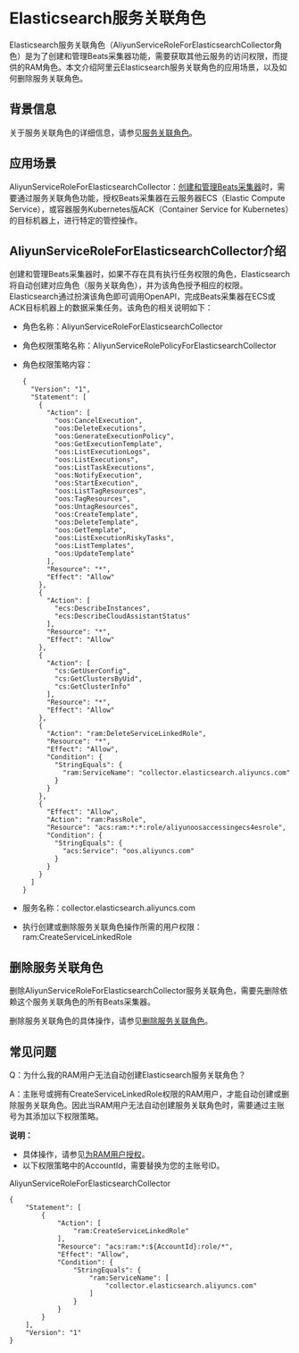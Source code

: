# Elasticsearch服务关联角色

Elasticsearch服务关联角色（AliyunServiceRoleForElasticsearchCollector角色）是为了创建和管理Beats采集器功能，需要获取其他云服务的访问权限，而提供的RAM角色。本文介绍阿里云Elasticsearch服务关联角色的应用场景，以及如何删除服务关联角色。

## 背景信息

关于服务关联角色的详细信息，请参见[服务关联角色](/intl.zh-CN/角色管理/服务关联角色.md)。

## 应用场景

AliyunServiceRoleForElasticsearchCollector：[创建和管理Beats采集器](/intl.zh-CN/Beats/采集ECS服务日志.md)时，需要通过服务关联角色功能，授权Beats采集器在云服务器ECS（Elastic Compute Service），或容器服务Kubernetes版ACK（Container Service for Kubernetes）的目标机器上，进行特定的管控操作。

## AliyunServiceRoleForElasticsearchCollector介绍

创建和管理Beats采集器时，如果不存在具有执行任务权限的角色，Elasticsearch将自动创建对应角色（服务关联角色），并为该角色授予相应的权限。Elasticsearch通过扮演该角色即可调用OpenAPI，完成Beats采集器在ECS或ACK目标机器上的数据采集任务。该角色的相关说明如下：

-   角色名称：AliyunServiceRoleForElasticsearchCollector
-   角色权限策略名称：AliyunServiceRolePolicyForElasticsearchCollector
-   角色权限策略内容：

    ```
    {
      "Version": "1",
      "Statement": [
        {
          "Action": [
            "oos:CancelExecution",
            "oos:DeleteExecutions",
            "oos:GenerateExecutionPolicy",
            "oos:GetExecutionTemplate",
            "oos:ListExecutionLogs",
            "oos:ListExecutions",
            "oos:ListTaskExecutions",
            "oos:NotifyExecution",
            "oos:StartExecution",
            "oos:ListTagResources",
            "oos:TagResources",
            "oos:UntagResources",
            "oos:CreateTemplate",
            "oos:DeleteTemplate",
            "oos:GetTemplate",
            "oos:ListExecutionRiskyTasks",
            "oos:ListTemplates",
            "oos:UpdateTemplate"
          ],
          "Resource": "*",
          "Effect": "Allow"
        },
        {
          "Action": [
            "ecs:DescribeInstances",
            "ecs:DescribeCloudAssistantStatus"
          ],
          "Resource": "*",
          "Effect": "Allow"
        },
        {
          "Action": [
            "cs:GetUserConfig",
            "cs:GetClustersByUid",
            "cs:GetClusterInfo"
          ],
          "Resource": "*",
          "Effect": "Allow"
        },
        {
          "Action": "ram:DeleteServiceLinkedRole",
          "Resource": "*",
          "Effect": "Allow",
          "Condition": {
            "StringEquals": {
              "ram:ServiceName": "collector.elasticsearch.aliyuncs.com"
            }
          }
        },
        {
          "Effect": "Allow",
          "Action": "ram:PassRole",
          "Resource": "acs:ram:*:*:role/aliyunoosaccessingecs4esrole",
          "Condition": {
            "StringEquals": {
              "acs:Service": "oos.aliyuncs.com"
            }
          }
        }
      ]
    }
    ```

-   服务名称：collector.elasticsearch.aliyuncs.com
-   执行创建或删除服务关联角色操作所需的用户权限：ram:CreateServiceLinkedRole

## 删除服务关联角色

删除AliyunServiceRoleForElasticsearchCollector服务关联角色，需要先删除依赖这个服务关联角色的所有Beats采集器。

删除服务关联角色的具体操作，请参见[删除服务关联角色](/intl.zh-CN/角色管理/服务关联角色.md)。

## 常见问题

Q：为什么我的RAM用户无法自动创建Elasticsearch服务关联角色？

A：主账号或拥有CreateServiceLinkedRole权限的RAM用户，才能自动创建或删除服务关联角色。因此当RAM用户无法自动创建服务关联角色时，需要通过主账号为其添加以下权限策略。

**说明：**

-   具体操作，请参见[为RAM用户授权](/intl.zh-CN/用户管理/为RAM用户授权.md)。
-   以下权限策略中的AccountId，需要替换为您的主账号ID。

AliyunServiceRoleForElasticsearchCollector

```
{
    "Statement": [
        {
            "Action": [
                "ram:CreateServiceLinkedRole"
            ],
            "Resource": "acs:ram:*:${AccountId}:role/*",
            "Effect": "Allow",
            "Condition": {
                "StringEquals": {
                    "ram:ServiceName": [
                        "collector.elasticsearch.aliyuncs.com"
                    ]
                }
            }
        }
    ],
    "Version": "1"
}
```

